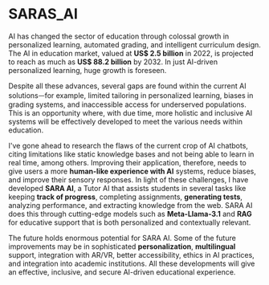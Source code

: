 # SARAS_AI
AI has changed the sector of education through colossal growth in personalized learning, automated grading, and intelligent curriculum design. The AI in education market, valued at **US$ 2.5 billion** in 2022, is projected to reach as much as **US$ 88.2 billion** by 2032. In just AI-driven personalized learning, huge growth is foreseen. 

Despite all these advances, several gaps are found within the current AI solutionsᅳfor example, limited tailoring in personalized learning, biases in grading systems, and inaccessible access for underserved populations. This is an opportunity where, with due time, more holistic and inclusive AI systems will be effectively developed to meet the various needs within education. 

I've gone ahead to research the flaws of the current crop of AI chatbots, citing limitations like static knowledge bases and not being able to learn in real time, among others. Improving their application, therefore, needs to give users a more **human-like experience with AI** systems, reduce biases, and improve their sensory responses. In light of these challenges, I have developed **SARA AI**, a Tutor AI that assists students in several tasks like keeping **track of progress**, completing assignments, **generating tests**, analyzing performance, and extracting knowledge from the web. SARA AI does this through cutting-edge models such as **Meta-Llama-3.1** and **RAG** for educative support that is both personalized and contextually relevant. 

The future holds enormous potential for SARA AI. Some of the future improvements may be in sophisticated **personalization**, **multilingual** support, integration with AR/VR, better accessibility, ethics in AI practices, and integration into academic institutions. All these developments will give an effective, inclusive, and secure AI-driven educational experience.
